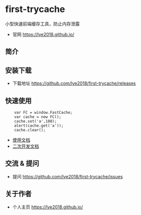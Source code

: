 # first-trycache

小型快速前端缓存工具，防止内存泄露
- 官网 https://lye2018.github.io/
## 简介

## 安装下载

- 下载地址 https://github.com/lye2018/first-trycache/releases

## 快速使用

		var FC = window.FastCache;
		var cache = new FC();
		cache.set('a',100);
		alert(cache.get('a'));
		cache.clear();

- [使用文档](./doc/use/README.md)
- [二次开发文档](./doc/dev/README.md)

## 交流 & 提问

- 提问 https://github.com/lye2018/first-trycache/issues

## 关于作者

- 个人主页 https://lye2018.github.io/